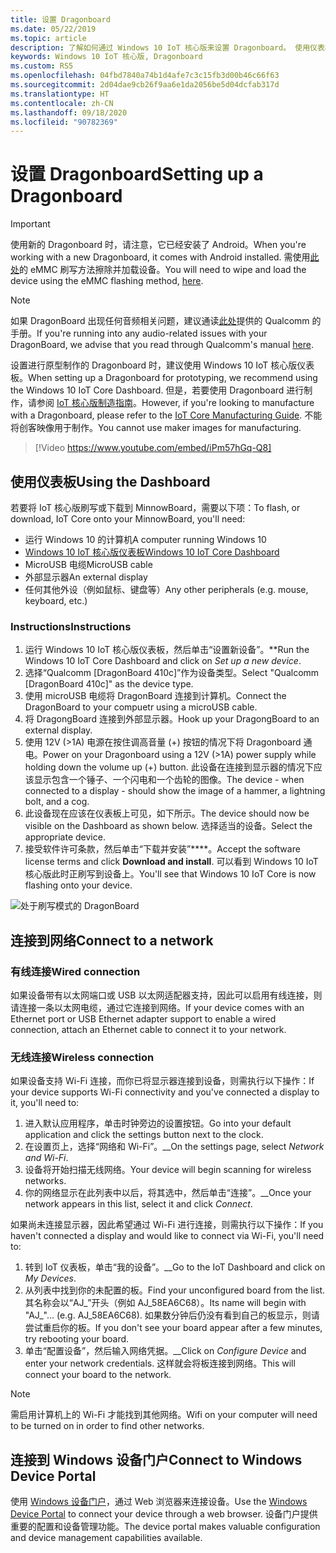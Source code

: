 ```yaml
---
title: 设置 Dragonboard
ms.date: 05/22/2019
ms.topic: article
description: 了解如何通过 Windows 10 IoT 核心版来设置 Dragonboard。 使用仪表板、连接到网络，并连接到 Windows 设备门户。
keywords: Windows 10 IoT 核心版, Dragonboard
ms.custom: RS5
ms.openlocfilehash: 04fbd7840a74b1d4afe7c3c15fb3d00b46c66f63
ms.sourcegitcommit: 2d04dae9cb26f9aa6e1da2056be5d04dcfab317d
ms.translationtype: HT
ms.contentlocale: zh-CN
ms.lasthandoff: 09/18/2020
ms.locfileid: "90782369"
---
```

# <a name="setting-up-a-dragonboard"></a><span data-ttu-id="5259d-105">设置 Dragonboard</span><span class="sxs-lookup"><span data-stu-id="5259d-105">Setting up a Dragonboard</span></span>

> [!IMPORTANT]
> <span data-ttu-id="5259d-106">使用新的 Dragonboard 时，请注意，它已经安装了 Android。</span><span class="sxs-lookup"><span data-stu-id="5259d-106">When you're working with a new Dragonboard, it comes with Android installed.</span></span> <span data-ttu-id="5259d-107">需使用[此处](https://docs.microsoft.com/windows/iot-core/tutorials/qualcomm)的 eMMC 刷写方法擦除并加载设备。</span><span class="sxs-lookup"><span data-stu-id="5259d-107">You will need to wipe and load the device using the eMMC flashing method, [here](https://docs.microsoft.com/windows/iot-core/tutorials/qualcomm).</span></span>

> [!NOTE]
> <span data-ttu-id="5259d-108">如果 DragonBoard 出现任何音频相关问题，建议通读[此处](https://developer.qualcomm.com/download/db410c/stereo-connector-and-audio-routing-application-note.pdf)提供的 Qualcomm 的手册。</span><span class="sxs-lookup"><span data-stu-id="5259d-108">If you're running into any audio-related issues with your DragonBoard, we advise that you read through Qualcomm's manual [here](https://developer.qualcomm.com/download/db410c/stereo-connector-and-audio-routing-application-note.pdf).</span></span> 

<span data-ttu-id="5259d-109">设置进行原型制作的 Dragonboard 时，建议使用 Windows 10 IoT 核心版仪表板。</span><span class="sxs-lookup"><span data-stu-id="5259d-109">When setting up a Dragonboard for prototyping, we recommend using the Windows 10 IoT Core Dashboard.</span></span> <span data-ttu-id="5259d-110">但是，若要使用 Dragonboard 进行制作，请参阅 [IoT 核心版制造指南](https://docs.microsoft.com/windows-hardware/manufacture/iot/iot-core-manufacturing-guide)。</span><span class="sxs-lookup"><span data-stu-id="5259d-110">However, if you're looking to manufacture with a Dragonboard, please refer to the [IoT Core Manufacturing Guide](https://docs.microsoft.com/windows-hardware/manufacture/iot/iot-core-manufacturing-guide).</span></span> <span data-ttu-id="5259d-111">不能将创客映像用于制作。</span><span class="sxs-lookup"><span data-stu-id="5259d-111">You cannot use maker images for manufacturing.</span></span>
<br>
> [!Video https://www.youtube.com/embed/iPm57hGq-Q8]

## <a name="using-the-dashboard"></a><span data-ttu-id="5259d-112">使用仪表板</span><span class="sxs-lookup"><span data-stu-id="5259d-112">Using the Dashboard</span></span>

<span data-ttu-id="5259d-113">若要将 IoT 核心版刷写或下载到 MinnowBoard，需要以下项：</span><span class="sxs-lookup"><span data-stu-id="5259d-113">To flash, or download, IoT Core onto your MinnowBoard, you'll need:</span></span>
* <span data-ttu-id="5259d-114">运行 Windows 10 的计算机</span><span class="sxs-lookup"><span data-stu-id="5259d-114">A computer running Windows 10</span></span> 
* [<span data-ttu-id="5259d-115">Windows 10 IoT 核心版仪表板</span><span class="sxs-lookup"><span data-stu-id="5259d-115">Windows 10 IoT Core Dashboard</span></span>](https://docs.microsoft.com/windows/iot-core/downloads)
* <span data-ttu-id="5259d-116">MicroUSB 电缆</span><span class="sxs-lookup"><span data-stu-id="5259d-116">MicroUSB cable</span></span>
* <span data-ttu-id="5259d-117">外部显示器</span><span class="sxs-lookup"><span data-stu-id="5259d-117">An external display</span></span>
* <span data-ttu-id="5259d-118">任何其他外设（例如鼠标、键盘等）</span><span class="sxs-lookup"><span data-stu-id="5259d-118">Any other peripherals (e.g. mouse, keyboard, etc.)</span></span>

### <a name="instructions"></a><span data-ttu-id="5259d-119">Instructions</span><span class="sxs-lookup"><span data-stu-id="5259d-119">Instructions</span></span>

1. <span data-ttu-id="5259d-120">运行 Windows 10 IoT 核心版仪表板，然后单击“设置新设备”。\*\*</span><span class="sxs-lookup"><span data-stu-id="5259d-120">Run the Windows 10 IoT Core Dashboard and click on *Set up a new device*.</span></span>
2. <span data-ttu-id="5259d-121">选择“Qualcomm [DragonBoard 410c]”作为设备类型。</span><span class="sxs-lookup"><span data-stu-id="5259d-121">Select "Qualcomm [DragonBoard 410c]" as the device type.</span></span>
3. <span data-ttu-id="5259d-122">使用 microUSB 电缆将 DragonBoard 连接到计算机。</span><span class="sxs-lookup"><span data-stu-id="5259d-122">Connect the DragonBoard to your compuetr using a microUSB cable.</span></span>
4. <span data-ttu-id="5259d-123">将 DragongBoard 连接到外部显示器。</span><span class="sxs-lookup"><span data-stu-id="5259d-123">Hook up your DragongBoard to an external display.</span></span>
5. <span data-ttu-id="5259d-124">使用 12V (>1A) 电源在按住调高音量 (+) 按钮的情况下将 Dragonboard 通电。</span><span class="sxs-lookup"><span data-stu-id="5259d-124">Power on your Dragonboard using a 12V (>1A) power supply while holding down the volume up (+) button.</span></span> <span data-ttu-id="5259d-125">此设备在连接到显示器的情况下应该显示包含一个锤子、一个闪电和一个齿轮的图像。</span><span class="sxs-lookup"><span data-stu-id="5259d-125">The device - when connected to a display - should show the image of a hammer, a lightning bolt, and a cog.</span></span>
6. <span data-ttu-id="5259d-126">此设备现在应该在仪表板上可见，如下所示。</span><span class="sxs-lookup"><span data-stu-id="5259d-126">The device should now be visible on the Dashboard as shown below.</span></span> <span data-ttu-id="5259d-127">选择适当的设备。</span><span class="sxs-lookup"><span data-stu-id="5259d-127">Select the appropriate device.</span></span>
7. <span data-ttu-id="5259d-128">接受软件许可条款，然后单击“下载并安装”\*\*\*\*。</span><span class="sxs-lookup"><span data-stu-id="5259d-128">Accept the software license terms and click **Download and install**.</span></span> <span data-ttu-id="5259d-129">可以看到 Windows 10 IoT 核心版此时正刷写到设备上。</span><span class="sxs-lookup"><span data-stu-id="5259d-129">You'll see that Windows 10 IoT Core is now flashing onto your device.</span></span>

![处于刷写模式的 DragonBoard](../media/DeviceSetup/db4.png)

## <a name="connect-to-a-network"></a><span data-ttu-id="5259d-131">连接到网络</span><span class="sxs-lookup"><span data-stu-id="5259d-131">Connect to a network</span></span>
### <a name="wired-connection"></a><span data-ttu-id="5259d-132">有线连接</span><span class="sxs-lookup"><span data-stu-id="5259d-132">Wired connection</span></span>
<span data-ttu-id="5259d-133">如果设备带有以太网端口或 USB 以太网适配器支持，因此可以启用有线连接，则请连接一条以太网电缆，通过它连接到网络。</span><span class="sxs-lookup"><span data-stu-id="5259d-133">If your device comes with an Ethernet port or USB Ethernet adapter support to enable a wired connection, attach an Ethernet cable to connect it to your network.</span></span>

### <a name="wireless-connection"></a><span data-ttu-id="5259d-134">无线连接</span><span class="sxs-lookup"><span data-stu-id="5259d-134">Wireless connection</span></span>
<span data-ttu-id="5259d-135">如果设备支持 Wi-Fi 连接，而你已将显示器连接到设备，则需执行以下操作：</span><span class="sxs-lookup"><span data-stu-id="5259d-135">If your device supports Wi-Fi connectivity and you've connected a display to it, you'll need to:</span></span>

1. <span data-ttu-id="5259d-136">进入默认应用程序，单击时钟旁边的设置按钮。</span><span class="sxs-lookup"><span data-stu-id="5259d-136">Go into your default application and click the settings button next to the clock.</span></span>
2. <span data-ttu-id="5259d-137">在设置页上，选择“网络和 Wi-Fi”。__</span><span class="sxs-lookup"><span data-stu-id="5259d-137">On the settings page, select _Network and Wi-Fi_.</span></span>
3. <span data-ttu-id="5259d-138">设备将开始扫描无线网络。</span><span class="sxs-lookup"><span data-stu-id="5259d-138">Your device will begin scanning for wireless networks.</span></span>
4. <span data-ttu-id="5259d-139">你的网络显示在此列表中以后，将其选中，然后单击“连接”。__</span><span class="sxs-lookup"><span data-stu-id="5259d-139">Once your network appears in this list, select it and click _Connect_.</span></span>

<span data-ttu-id="5259d-140">如果尚未连接显示器，因此希望通过 Wi-Fi 进行连接，则需执行以下操作：</span><span class="sxs-lookup"><span data-stu-id="5259d-140">If you haven't connected a display and would like to connect via Wi-Fi, you'll need to:</span></span>

1. <span data-ttu-id="5259d-141">转到 IoT 仪表板，单击“我的设备”。__</span><span class="sxs-lookup"><span data-stu-id="5259d-141">Go to the IoT Dashboard and click on _My Devices_.</span></span>
2. <span data-ttu-id="5259d-142">从列表中找到你的未配置的板。</span><span class="sxs-lookup"><span data-stu-id="5259d-142">Find your unconfigured board from the list.</span></span> <span data-ttu-id="5259d-143">其名称会以“AJ_”开头（例如 AJ_58EA6C68）。</span><span class="sxs-lookup"><span data-stu-id="5259d-143">Its name will begin with "AJ_"... (e.g. AJ_58EA6C68).</span></span> <span data-ttu-id="5259d-144">如果数分钟后仍没有看到自己的板显示，则请尝试重启你的板。</span><span class="sxs-lookup"><span data-stu-id="5259d-144">If you don't see your board appear after a few minutes, try rebooting your board.</span></span>
3. <span data-ttu-id="5259d-145">单击“配置设备”，然后输入网络凭据。__</span><span class="sxs-lookup"><span data-stu-id="5259d-145">Click on _Configure Device_ and enter your network credentials.</span></span> <span data-ttu-id="5259d-146">这样就会将板连接到网络。</span><span class="sxs-lookup"><span data-stu-id="5259d-146">This will connect your board to the network.</span></span>

> [!NOTE]
> <span data-ttu-id="5259d-147">需启用计算机上的 Wi-Fi 才能找到其他网络。</span><span class="sxs-lookup"><span data-stu-id="5259d-147">Wifi on your computer will need to be turned on in order to find other networks.</span></span>

## <a name="connect-to-windows-device-portal"></a><span data-ttu-id="5259d-148">连接到 Windows 设备门户</span><span class="sxs-lookup"><span data-stu-id="5259d-148">Connect to Windows Device Portal</span></span>

<span data-ttu-id="5259d-149">使用 [Windows 设备门户](../manage-your-device/DevicePortal.md)，通过 Web 浏览器来连接设备。</span><span class="sxs-lookup"><span data-stu-id="5259d-149">Use the [Windows Device Portal](../manage-your-device/DevicePortal.md) to connect your device through a web browser.</span></span> <span data-ttu-id="5259d-150">设备门户提供重要的配置和设备管理功能。</span><span class="sxs-lookup"><span data-stu-id="5259d-150">The device portal makes valuable configuration and device management capabilities available.</span></span> 

